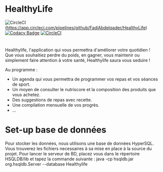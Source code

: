 # HealthyLife

![CircleCI](https://img.shields.io/circleci/build/github/FadiAbdelqader/HealthyLife?style=flat) (https://app.circleci.com/pipelines/github/FadiAbdelqader/HealthyLife) [![Codacy Badge](https://app.codacy.com/project/badge/Grade/1d5b6a1121dd402fbb371c7f5d296d11)](https://www.codacy.com/gh/FadiAbdelqader/HealthyLife/dashboard?utm_source=github.com&amp;utm_medium=referral&amp;utm_content=FadiAbdelqader/HealthyLife&amp;utm_campaign=Badge_Grade) 
[![CircleCI](https://circleci.com/gh/circleci/circleci-docs.svg?style=svg)](https://circleci.com/gh/circleci/circleci-docs)

#

Healthylife, l'application qui vous permettra d'améliorer votre quotidien ! Que vous souhaitiez perdre du poids, en gagner, vous maintenir ou simplement faire attention à votre santé, Healthylife saura vous seduire !

Au programme : 
  - Un agenda qui vous permettra de programmer vos repas et vos séances de sport.
  - Un moyen de consulter le nutriscore et la composition des produits que vous achetez.
  - Des suggestions de repas avec recette.
  - Une compilation mensuelle de vos progrès. 
  - ...


# Set-up base de données

Pour stocker les données, nous utilisons une base de données HyperSQL. Vous trouverez les fichiers necessaires à sa mise en place à la source du projet.
Pour lancer le serveur de BD, placez vous dans le répertoire HSQLDB/lib et tapez la commande suivante : java -cp hsqldb.jar org.hsqldb.Server --database Healthylife
